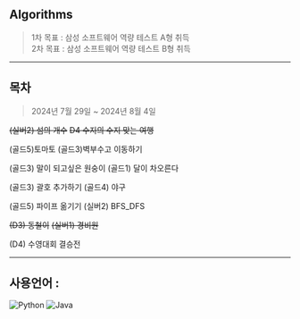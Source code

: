 ## Algorithms
> 1차 목표 : 삼성 소프트웨어 역량 테스트 A형 취득 <br>
> 2차 목표 : 삼성 소프트웨어 역량 테스트 B형 취득
---

## 목차
>2024년 7월 29일 ~ 2024년 8월 4일

  ~~(실버2) 섬의 개수~~
  ~~D4 수지의 수지 맞는 여행~~

  (골드5)토마토 
  (골드3)벽부수고 이동하기 

  (골드3) 말이 되고싶은 원숭이
  (골드1) 달이 차오른다

  (골드3) 괄호 추가하기
  (골드4) 야구

  (골드5) 파이프 옮기기
  (실버2) BFS_DFS

  ~~(D3) 동철이~~
  ~~(실버1) 경비원~~

(D4) 수영대회 결승전

---

## 사용언어 : 
![Python](https://img.shields.io/badge/python-3670A0?style=for-the-badge&logo=python&logoColor=ffdd54)
![Java](https://img.shields.io/badge/java-%23ED8B00.svg?style=for-the-badge&logo=java&logoColor=white)
